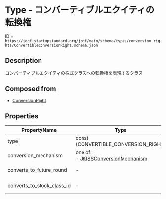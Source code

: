 # Type - コンバーティブルエクイティの転換権

ID = `https://jocf.startupstandard.org/jocf/main/schema/types/conversion_rights/ConvertibleConversionRight.schema.json`

## Description
コンバーティブルエクイティの株式クラスへの転換権を表現するクラス

## Composed from
- [ConversionRight](../../primitives/types/conversion_rights/ConversionRight.md)

## Properties

| PropertyName | Type | Required | Description |
|-------------|------|----------|-------------|
| type | const (CONVERTIBLE_CONVERSION_RIGHT) | Yes |  |
| conversion_mechanism | one of: <br> - [JKISSConversionMechanism](../../types/conversion_mechanisms/JKISSConversionMechanism.md) | Yes |  |
| converts_to_future_round | - | No | ConversionRightから継承 |
| converts_to_stock_class_id | - | No | ConversionRightから継承 |